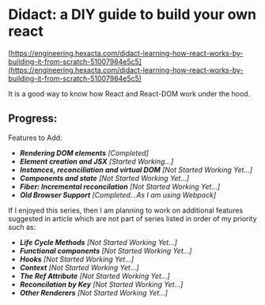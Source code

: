 # Didact: a DIY guide to build your own react

[https://engineering.hexacta.com/didact-learning-how-react-works-by-building-it-from-scratch-51007984e5c5](https://engineering.hexacta.com/didact-learning-how-react-works-by-building-it-from-scratch-51007984e5c5)

It is a good way to know how React and React-DOM work under the hood.

## Progress:

Features to Add:

- **_Rendering DOM elements_** _[Completed]_
- **_Element creation and JSX_** _[Started Working...]_
- **_Instances, reconciliation and virtual DOM_** _[Not Started Working Yet...]_
- **_Components and state_** _[Not Started Working Yet...]_
- **_Fiber: Incremental reconcilation_** _[Not Started Working Yet...]_
- **_Old Browser Support_** _[Completed...As I am using Webpack]_

If I enjoyed this series, then I am planning to work on additional features suggested in article which are not part of series listed in order of my priority such as:

- **_Life Cycle Methods_** _[Not Started Working Yet...]_
- **_Functional components_** _[Not Started Working Yet...]_
- **_Hooks_** _[Not Started Working Yet...]_
- **_Context_** _[Not Started Working Yet...]_
- **_The Ref Attribute_** _[Not Started Working Yet...]_
- **_Reconcilation by Key_** _[Not Started Working Yet...]_
- **_Other Renderers_** _[Not Started Working Yet...]_
